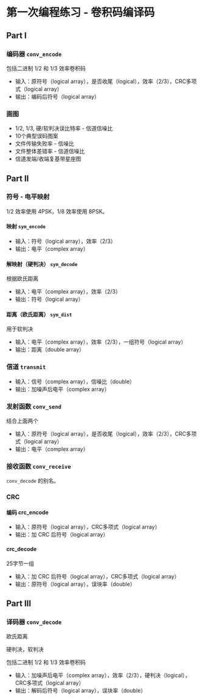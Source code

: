 # 第一次编程练习 - 卷积码编译码

## Part I

### 编码器 `conv_encode`

包括二进制 1/2 和 1/3 效率卷积码

- 输入：原符号（logical array），是否收尾（logical），效率（2/3），CRC多项式（logical array）
- 输出：编码后符号（logical array）

### 画图

- 1/2, 1/3, 硬/软判决误比特率 - 信道信噪比
- 10个典型误码图案
- 文件传输失败率 - 信噪比
- 文件整体差错率 - 信道信噪比
- 信道发端/收端复基带星座图


## Part II

### 符号 - 电平映射

1/2 效率使用 4PSK，1/8 效率使用 8PSK。

#### 映射 `sym_encode`

- 输入：符号（logical array），效率（2/3）
- 输出：电平（complex array）

#### 解映射（硬判决） `sym_decode`

根据欧氏距离

- 输入：电平（complex array），效率（2/3）
- 输出：符号（logical array）

#### 距离（欧氏距离） `sym_dist`

用于软判决

- 输入：电平（complex array），效率（2/3），一组符号（logical array）
- 输出：距离（double array）

### 信道 `transmit`

- 输入：信号（complex array），信噪比（double）
- 输出：加噪声后电平（complex array）

### 发射函数 `conv_send`

结合上面两个

- 输入：原符号（logical array），是否收尾（logical），效率（2/3），CRC多项式（logical array）
- 输出：电平（complex array）

### 接收函数 `conv_receive`

`conv_decode` 的别名。

### CRC

#### 编码 crc_encode

- 输入：原符号（logical array），CRC多项式（logical array）
- 输出：加 CRC 后符号（logical array）

#### crc_decode

25字节一组

- 输入：加 CRC 后符号（logical array），CRC多项式（logical array）
- 输出：原符号（logical array），误块率（double）


## Part III

### 译码器 `conv_decode`

欧氏距离

硬判决，软判决

包括二进制 1/2 和 1/3 效率卷积码

- 输入：加噪声后电平（complex array），效率（2/3），硬判决（logical），CRC多项式（logical array）
- 输出：解码后符号（logical array），误块率（double）   
